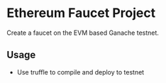 Ethereum Faucet Project
============================================================================
Create a faucet on the EVM based Ganache testnet. 

Usage
----------------------------------------------------------------------------
* Use truffle to compile and deploy to testnet
